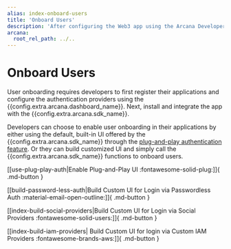 ```yaml
---
alias: index-onboard-users
title: 'Onboard Users'
description: 'After configuring the Web3 app using the Arcana Developer Dashboard, devs obtain a unique clientId and use it to integrate the app with the Arcana Auth SDK. Use these guides to plug in requisite code in the app for onboarding users via the configured authentication mechanisms. Developers can either use plug and play UI or build their own custom UI to onboard users and simply call Arcana SDK functions for passwordless login or login using the authentication providers.'
arcana:
  root_rel_path: ../..
---
```

# Onboard Users

User onboarding requires developers to first register their applications and configure the authentication providers using the {{config.extra.arcana.dashboard_name}}. Next, install and integrate the app with the {{config.extra.arcana.sdk_name}}.

Developers can choose to enable user onboarding in their applications by either using the default, built-in UI offered by the {{config.extra.arcana.sdk_name}}  through the [plug-and-play authentication feature]({{page.meta.arcana.root_rel_path}}/concepts/plugnplayauth.md). Or they can build customized UI and simply call the {{config.extra.arcana.sdk_name}} functions to onboard users.

[[use-plug-play-auth|Enable Plug-and-Play UI :fontawesome-solid-plug:]]{ .md-button }

[[build-password-less-auth|Build Custom UI for Login via Passwordless Auth :material-email-open-outline:]]{ .md-button }

[[index-build-social-providers|Build Custom UI for Login via Social Providers :fontawesome-solid-users:]]{ .md-button } 

[[index-build-iam-providers| Build Custom UI for login via Custom IAM Providers :fontawesome-brands-aws:]]{ .md-button }
